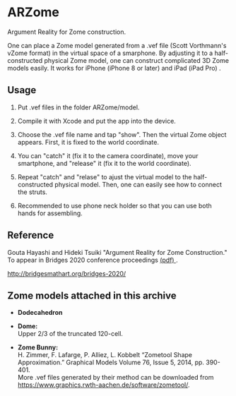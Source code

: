 # ARZome

Argument Reality for Zome construction.

One can place a Zome model generated from a .vef file (Scott Vorthmann's vZome format) in the virtual space of a smarphone. By adjusting it to a half-constructed physical Zome model, one can construct complicated 3D Zome models easily. It works for iPhone (iPhone 8 or later) and iPad (iPad Pro) .

## Usage

1.    Put .vef files in the folder ARZome/model.

2.    Compile it with Xcode and put the app into the device.

3.    Choose the .vef file name and tap "show". Then the virtual Zome object appears. First, it is fixed to the world coordinate.

4.    You can "catch" it (fix it to the camera coordinate), move your smartphone, and "release" it (fix it to the world coordinate).

5.    Repeat "catch" and "relase" to ajust the virtual model to the half-constructed physical model. Then, one can easily see how to connect the struts.

6.    Recommended to use phone neck holder so that you can use both hands for assembling.


## Reference

Gouta Hayashi and Hideki Tsuiki  "Argument Reality for Zome Construction."
To appear in Bridges 2020 conference proceedings 
<a href="http://www.i.h.kyoto-u.ac.jp/~tsuiki/papers/HayashiTsuiki2.pdf"> (pdf) </a>.

 http://bridgesmathart.org/bridges-2020/

## Zome models attached in this archive

-  **Dodecahedron**

- **Dome:**  
Upper 2/3 of the truncated 120-cell.

-  **Zome Bunny:**  
H. Zimmer, F. Lafarge, P. Alliez, L. Kobbelt “Zometool Shape Approximation.” Graphical Models Volume 76, Issue 5, 2014, pp. 390-401.  
More .vef files generated by their method can be downloaded from  
https://www.graphics.rwth-aachen.de/software/zometool/.
 

